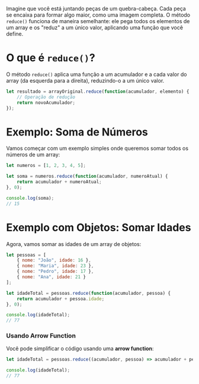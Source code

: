 
Imagine que você está juntando peças de um quebra-cabeça. Cada peça se encaixa para formar algo maior, como uma imagem completa. O método `reduce()` funciona de maneira semelhante: ele pega todos os elementos de um array e os "reduz" a um único valor, aplicando uma função que você define.

# O que é `reduce()`?

O método `reduce()` aplica uma função a um acumulador e a cada valor do array (da esquerda para a direita), reduzindo-o a um único valor.

```javascript
let resultado = arrayOriginal.reduce(function(acumulador, elemento) {
    // Operação de redução
    return novoAcumulador;
});
```

# Exemplo: Soma de Números

Vamos começar com um exemplo simples onde queremos somar todos os números de um array:

```javascript
let numeros = [1, 2, 3, 4, 5];

let soma = numeros.reduce(function(acumulador, numeroAtual) {
    return acumulador + numeroAtual;
}, 0);

console.log(soma); 
// 15
```

# Exemplo com Objetos: Somar Idades

Agora, vamos somar as idades de um array de objetos:

```javascript
let pessoas = [
    { nome: "João", idade: 16 },
    { nome: "Maria", idade: 23 },
    { nome: "Pedro", idade: 17 },
    { nome: "Ana", idade: 21 }
];

let idadeTotal = pessoas.reduce(function(acumulador, pessoa) {
    return acumulador + pessoa.idade;
}, 0);

console.log(idadeTotal); 
// 77
```

### Usando Arrow Function

Você pode simplificar o código usando uma **arrow function**:

```javascript
let idadeTotal = pessoas.reduce((acumulador, pessoa) => acumulador + pessoa.idade, 0);

console.log(idadeTotal); 
// 77
```